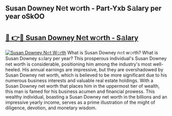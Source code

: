 ## Susan Downey N𝚎t w𝚘rth - Part-Yxb S𝚊lary per year oSkOO

# <h2><a href="http://gc1ihq.nevu.top/?p=Susan+Downey">🔗 👉🔴 Susan Downey N𝚎t w𝚘rth - S𝚊lary</a></h2>

[![Susan Downey N𝚎t W𝚘rth](https://i.imgur.com/Oavwk0R.jpeg)](http://gc1ihq.nevu.top/?p=Susan+Downey)
What is Susan Downey n𝚎t w𝚘rth? What is Susan Downey s𝚊lary per year?
This prosperous individual's Susan Downey net worth is considerable, positioning him among the industry's most well-heeled. His annual earnings are impressive, but they are overshadowed by Susan Downey net worth, which is believed to be more significant due to his numerous business interests and valuable real estate holdings. With a Susan Downey net worth that places him in the uppermost tier of wealth, this man is famed for his business acumen and financial prowess. This wealthy individual, boasting a Susan Downey net worth in the billions and an impressive yearly income, serves as a prime illustration of the might of diligence, devotion, and monetary wisdom.
